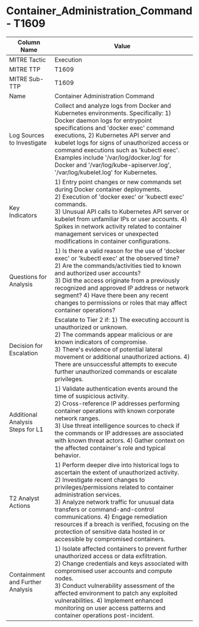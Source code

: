 # Container_Administration_Command - T1609

| Column Name | Value |
|-------------|-------|
| MITRE Tactic | Execution |
| MITRE TTP | T1609 |
| MITRE Sub-TTP | T1609 |
| Name | Container Administration Command |
| Log Sources to Investigate | Collect and analyze logs from Docker and Kubernetes environments. Specifically: 1) Docker daemon logs for entrypoint specifications and 'docker exec' command executions, 2) Kubernetes API server and kubelet logs for signs of unauthorized access or command executions such as 'kubectl exec'. Examples include '/var/log/docker.log' for Docker and '/var/log/kube-apiserver.log', '/var/log/kubelet.log' for Kubernetes. |
| Key Indicators | 1) Entry point changes or new commands set during Docker container deployments.<br>2) Execution of 'docker exec' or 'kubectl exec' commands.<br>3) Unusual API calls to Kubernetes API server or kubelet from unfamiliar IPs or user accounts. 4) Spikes in network activity related to container management services or unexpected modifications in container configurations. |
| Questions for Analysis | 1) Is there a valid reason for the use of 'docker exec' or 'kubectl exec' at the observed time?<br>2) Are the commands/activities tied to known and authorized user accounts?<br>3) Did the access originate from a previously recognized and approved IP address or network segment? 4) Have there been any recent changes to permissions or roles that may affect container operations? |
| Decision for Escalation | Escalate to Tier 2 if: 1) The executing account is unauthorized or unknown.<br>2) The commands appear malicious or are known indicators of compromise.<br>3) There's evidence of potential lateral movement or additional unauthorized actions. 4) There are unsuccessful attempts to execute further unauthorized commands or escalate privileges. |
| Additional Analysis Steps for L1 | 1) Validate authentication events around the time of suspicious activity.<br>2) Cross-reference IP addresses performing container operations with known corporate network ranges.<br>3) Use threat intelligence sources to check if the commands or IP addresses are associated with known threat actors. 4) Gather context on the affected container's role and typical behavior. |
| T2 Analyst Actions | 1) Perform deeper dive into historical logs to ascertain the extent of unauthorized activity.<br>2) Investigate recent changes to privileges/permissions related to container administration services.<br>3) Analyze network traffic for unusual data transfers or command-and-control communications. 4) Engage remediation resources if a breach is verified, focusing on the protection of sensitive data hosted in or accessible by compromised containers. |
| Containment and Further Analysis | 1) Isolate affected containers to prevent further unauthorized access or data exfiltration.<br>2) Change credentials and keys associated with compromised user accounts and compute nodes.<br>3) Conduct vulnerability assessment of the affected environment to patch any exploited vulnerabilities. 4) Implement enhanced monitoring on user access patterns and container operations post-incident. |
